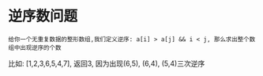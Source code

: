 #	逆序数问题

	给你一个无重复数据的整形数组,我们定义逆序: a[i] > a[j] && i < j, 那么求出整个数组中出现逆序的个数

比如:	[1,2,3,6,5,4,7], 返回3, 因为出现(6,5), (6,4), (5,4)三次逆序
